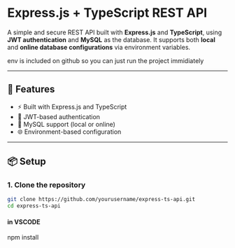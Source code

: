 # Express.js + TypeScript REST API

A simple and secure REST API built with **Express.js** and **TypeScript**, using **JWT authentication** and **MySQL** as the database. It supports both **local** and **online database configurations** via environment variables.

env is included on github so you can just run the project immidiately

---

## 🚀 Features

- ⚡ Built with Express.js and TypeScript
- 🔐 JWT-based authentication
- 💾 MySQL support (local or online)
- 🌐 Environment-based configuration

---

## 📦 Setup

### 1. Clone the repository

```bash
git clone https://github.com/yourusername/express-ts-api.git
cd express-ts-api
```

#### in VSCODE
npm install

